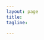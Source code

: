 ```yaml
---
layout: page
title: 
tagline: 

---
```

<body>
	<style type="text/css">
		.header{
			color:#7a7a7a;
			font-size:12px;
		}

		@media screen{
			.onlyprint{display:none;}
		}

		@media print {
		  	.noprint {display:none;}
		  	.print{margin:0 auto;}
		}



	</style>
	<div class="row">
		<div class="col-md-4 noprint">
			<h2>Automation Project Estimator</h2>
			<br/>
			<p>The Automation Project Estimator is a <b>simple tool</b> allowing project managers to <b>quickly</b> and <b>thoroughly</b> estimate the time and materials required for <b>any project</b>.</p>
			<p>To use, simply enter the title of the project and your default hourly rate. Then adjust your anticipated hours for each task to generate the total project estimate. When finished, you can view your finalized estimate in a print-ready format in case you’d like to save a PDF or print a copy for your records.</p>
			<p>We included the common tasks encountered on most automation projects, you can easily add new tasks using the "Add Task" button if you need more line items.</p>
		</div>
		<div class="col-md-7 col-md-offset-1">
		<br/>
		<table id="header" class="table-striped print">
			<thead>
				<tr>
					<td width="510px" class="header">Project Name</td>
					<td width="110px" class="header">Default Rate</td>
					<td width="47px"></td>
				</tr>
			</thead>
			<tbody>	
			</tbody>
		</table>
		<br/>
		<table id="estimation" class="table-striped print">
			<thead>
				<tr>
					<td width="300px" class="header">Task Description</td>
					<td width="60px" class="header">Hours</td>
					<td width="45px" class="header"></td>
					<td width="60px" class="header">Rate</td>
					<td width="45px" class="header"></td>
					<td width="110px" class="header">Estimated Fee</td>
					<td width="47px"></td>
				</tr>
			</thead>
			<tbody>	
			</tbody>
		</table>
		<br/>
		<table id="summary" class="table-striped print">
			<thead>
				<tr>
					<td width="300px"></td>
					<td width="60px"></td>
					<td width="45px"></td>
					<td width="60px"></td>
					<td width="45px"></td>
					<td width="157px"></td>
				</tr>
			</thead>
			<tbody>
				<tr></tr>
				<tr>
					<td width="300px"><button id="addRow" class="btn btn-info btn-sm noprint">Add Task</button></td>
					<td width="60px"></td>
					<td width="45px"></td>
					<td width="60px"></td>
					<td width="45px"></td>
					<td width="157px"><label id="total">500</label><button class="printMe btn btn-primary btn-sm noprint" style="float:right;">Print</button></td>
				</tr>
			</tbody>
		</table>
		</div>
	</div>
	<br/>
	<br/>
	<br/>
	<br/>
	<br/>
	<br/>
	<br/>
</body>
<script src="https://ajax.googleapis.com/ajax/libs/jquery/2.1.3/jquery.min.js"></script>

<script type="text/javascript">

$(function() {
	var tasks = ["Project Kickoff/Design meeting","Additional Project Meetings","Develop Control Philosophy","HMI Screen Mockups","Develop HMI Screens","Develop PLC Program","Software Configuration","Configure Communications","Alarm Configuration","Historian Configuration","Software deployment","Prepare O&M Materials","Functional Acceptance Testing (FAT)","Site Acceptance Testing (SAT)","Startup/Commissioning","Training"];

	$('#header > tbody:last').append('<tr><td class="hover"><input class="desc" type="text" style="display:none;font-size:20px;" width="300px"></input><label class="lbl" style="font-size:20px;">Project Name</label><button class="edit btn btn-primary btn-sm" style="display:none;margin-left:10px;">Edit</button><button class="save btn btn-success btn-sm" style="display:none;margin-left:10px;">Save</button></td><td class="rateHover">$<input class="defaultRate" type="text" style="display:none;width:60px;font-size:20px;" value="0"></input><label class="rateLbl" style="font-size:20px;">0</label><button class="rateEdit btn btn-primary btn-sm" style="display:none;margin-left:10px;">Edit</button><button class="rateSave btn btn-success btn-sm" style="display:none;margin-left:10px;">Save</button></td></tr>');

	tasks.forEach(function(task) {
		$('#estimation > tbody:last').append('<tr><td class="hover"><input class="desc" type="text" style="display:none;" width="300px"></input><label class="lbl">'+task+'</label><button class="edit btn btn-primary btn-sm" style="display:none;margin-left:10px;">Edit</button><button class="save btn btn-success btn-sm" style="display:none;margin-left:10px;">Save</button></td><td><input class="hours noprint" type="text" style="width:60px;" value="0"></input><label class="hoursLabel onlyprint">0</label></td><td style="text-align:center;">x</td><td><input class="rate noprint" type="text" style="width:60px;" value="0"></input><label class="rateLabel onlyprint">0</label></td><td style="text-align:center;">=</td><td><label class="fee">0</label></td><td><button class="delete btn btn-danger btn-xs noprint">Delete</button</td></tr>');
	});

	$('#addRow').on("click",function(){
		$('#estimation > tbody:last').append('<tr><td class="hover"><input class="desc" type="text" style="display:none;" width="300px"></input><label class="lbl">New Task</label><button class="edit btn btn-primary btn-sm" style="display:none;margin-left:10px;">Edit</button><button class="save btn btn-success btn-sm" style="display:none;margin-left:10px;">Save</button></td><td><input class="hours noprint" type="text" style="width:60px;" value="0"></input><label class="hoursLabel onlyprint">0</label></td><td style="text-align:center;">x</td><td><input class="rate noprint" type="text" style="width:60px;" value="'+$(".defaultRate").val()+'""></input><label class="rateLabel onlyprint">'+$(".defaultRate").val()+'</label></td><td style="text-align:center;">=</td><td><label class="fee">0</label></td><td><button class="delete btn btn-danger btn-xs noprint">Delete</button</td></tr>');
	});

	$(document).on("click",".edit", function() {
		$(this).siblings('.desc').val($(this).siblings('.lbl').text());
		$(this).css("display", "none");
		$(this).siblings('.lbl').css("display", "none");
		$(this).siblings('.desc').css("display", "inline");
		$(this).siblings('.save').css("display", "inline");
	});

	$(document).on("click",".save", function() {
		$(this).siblings('.lbl').text($(this).siblings('.desc').val());
		$(this).css("display", "none");
		$(this).siblings('.lbl').css("display", "inline");
		$(this).siblings('.desc').css("display", "none");
	});

	$(document).on("click",".rateEdit", function() {
		$(this).siblings('.defaultRate').val($(this).siblings('.rateLbl').text());
		$(this).css("display", "none");
		$(this).siblings('.rateLbl').css("display", "none");
		$(this).siblings('.defaultRate').css("display", "inline");
		$(this).siblings('.rateSave').css("display", "inline");
	});

	$(document).on("click",".rateSave", function() {
		$(this).siblings('.rateLbl').text($(this).siblings('.defaultRate').val());
		$(this).css("display", "none");
		$(this).siblings('.rateLbl').css("display", "inline");
		$(this).siblings('.defaultRate').css("display", "none");
		
		$('.rate').each(function(){
			$(this).val($('.defaultRate').val());
			$(this).parent().siblings('td').children('.fee').text('$ '+($(this).val()*$(this).parent().siblings('td').children('.hours').val()));
			$(this).siblings('.rateLabel').text($(this).val());
		});
		updateTotal();
	});

	$(document).on("change",".hours",function(){
		$(this).parent().siblings('td').children('.fee').text('$ '+($(this).val()*$(this).parent().siblings('td').children('.rate').val()));
		$(this).siblings('.hoursLabel').text($(this).val());
		updateTotal();
	});

	$(document).on("change",".rate",function(){
		$(this).parent().siblings('td').children('.fee').text('$ '+($(this).val()*$(this).parent().siblings('td').children('.hours').val()));
		$(this).siblings('.rateLabel').text($(this).val());
		updateTotal();
	});

	function updateTotal(){
		var total = 0;

		$('.fee').each(function(){
			var val = $(this).text().slice(2);
			total += Number(val);
		});

		$('#total').text('$ '+total);
	}

	$(document).on("mouseenter",".hover", function () {
	    	if(!$(this).children('.save').is(':visible'))
	    	{
	    		$( this ).children('.edit').css('display', 'inline');
	    	}
	    });
	$(document).on("mouseleave",".hover", function () {
	    $( this ).children('.edit').css('display', 'none');
	});

	$(document).on("mouseenter",".rateHover", function () {
    	if(!$(this).children('.rateSave').is(':visible'))
    	{
    		$( this ).children('.rateEdit').css('display', 'inline');
    	}
    });
	$(document).on("mouseleave",".rateHover", function () {
        $( this ).children('.rateEdit').css('display', 'none');
    });

    $(document).on('click','.delete', function(event) {
    	$(this).parent().parent().remove();
    });
    $('.printMe').click(function(){
         window.print();
    });
});

</script>